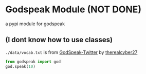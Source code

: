 # Godspeak Module (NOT DONE)
a pypi module for godspeak 

(I dont know how to use classes)
---


`./data/vocab.txt`
is from <a href="https://github.com/The-Holy-Church-of-Terry-Davis/GodSpeak-Twitter">GodSpeak-Twitter</a> by <a href="https://github.com/therealcyber71">therealcyber27</a>

```python
from godspeak import god
god.speak(10)
```